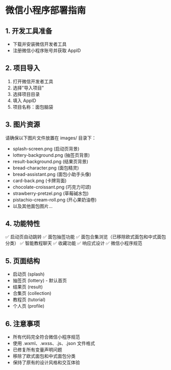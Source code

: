 # 微信小程序部署指南

## 1. 开发工具准备
- 下载并安装微信开发者工具
- 注册微信小程序账号并获取 AppID

## 2. 项目导入
1. 打开微信开发者工具
2. 选择"导入项目"
3. 选择项目目录
4. 填入 AppID
5. 项目名称：面包脑袋

## 3. 图片资源
请确保以下图片文件放置在 images/ 目录下：
- splash-screen.png (启动页背景)
- lottery-background.png (抽签页背景)
- result-background.png (结果页背景)
- bread-character.png (面包精灵)
- bread-assistant.png (面包小助手头像)
- card-back.png (卡牌背面)
- chocolate-croissant.png (巧克力可颂)
- strawberry-pretzel.png (草莓碱水包)
- pistachio-cream-roll.png (开心果奶油卷)
- 以及其他面包图片...

## 4. 功能特性
✅ 启动页自动跳转
✅ 面包抽签功能
✅ 面包合集浏览（已移除欧式面包和中式面包分类）
✅ 智能教程聊天
✅ 收藏功能
✅ 响应式设计
✅ 微信小程序规范

## 5. 页面结构
- 启动页 (splash)
- 抽签页 (lottery) - 默认首页
- 结果页 (result)
- 合集页 (collection)
- 教程页 (tutorial)
- 个人页 (profile)

## 6. 注意事项
- 所有代码完全符合微信小程序规范
- 使用 .wxml、.wxss、.js、.json 文件格式
- 已修复所有变量声明问题
- 移除了欧式面包和中式面包分类
- 保持了原有的设计风格和交互体验
